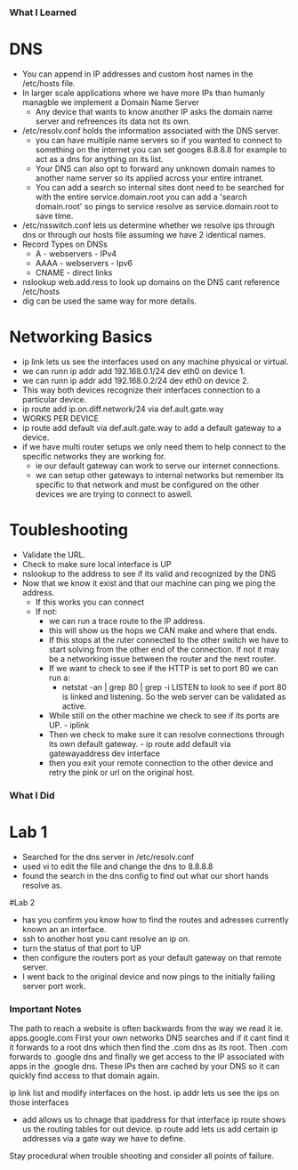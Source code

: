 ### What I Learned

# DNS

* You can append in IP addresses and custom host names in the /etc/hosts file.
* In larger scale applications where we have more IPs than humanly managble we implement a Domain Name Server
  - Any device that wants to know another IP asks the domain name server and refreences its data not its own.
* /etc/resolv.conf holds the information associated with the DNS server.
  - you can have multiple name servers so if you wanted to connect to something on the internet you can set googes 8.8.8.8 for example to act as a dns for anything on its list.
  - Your DNS can also opt to forward any unknown domain names to another name server so its applied across your entire intranet.
  - You can add a search so internal sites dont need to be searched for with the entire service.domain.root you can add a 'search domain.root' so pings to service resolve as service.domain.root to save time.
* /etc/nsswitch.conf lets us determine whether we resolve ips through dns or through our hosts file assuming we have 2 identical names.
* Record Types on DNSs
  - A - webservers - IPv4
  - AAAA - webservers - Ipv6
  - CNAME - direct links
* nslookup web.add.ress to look up domains on the DNS cant reference /etc/hosts
* dig can be used the same way for more details.

# Networking Basics

* ip link lets us see the interfaces used on any machine physical or virtual.
* we can runn ip addr add 192.168.0.1/24 dev eth0 on device 1.
* we can runn ip addr add 192.168.0.2/24 dev eth0 on device 2.
* This way both devices recognize their interfaces connection to a particular device.
* ip route add ip.on.diff.network/24 via def.ault.gate.way
* WORKS PER DEVICE
* ip route add default via def.ault.gate.way to add a default gateway to a device.
* if we have multi router setups we only need them to help connect to the specific networks they are working for.
  - ie our default gateway can work to serve our internet connections.
  - we can setup other gateways to internal networks but remember its specific to that network and must be configured on the other devices we are trying to connect to aswell.

# Toubleshooting

* Validate the URL.
* Check to make sure local interface is UP
* nslookup to the address to see if its valid and recognized by the DNS
* Now that we know it exist and that our machine can ping we ping the address.
  - If this works you can connect
  - If not:
    - we can run a trace route to the IP address.
    - this will show us the hops we CAN make and where that ends.
    - If this stops at the ruter connected to the other switch we have to start solving from the other end of the connection. If not it may be a networking issue between the router and the next router.
    - If we want to check to see if the HTTP is set to port 80 we can run a:
      - netstat -an | grep 80 | grep -i LISTEN to look to see if port 80 is linked and listening. So the web server can be validated as active.
    - While still on the other machine we check to see if its ports are UP. - iplink
    - Then we check to make sure it can resolve connections through its own default gateway. - ip route add default via gatewayaddress dev interface
    - then you exit your remote connection to the other device and retry the pink or url on the original host.

### What I Did

# Lab 1
  - Searched for the dns server in /etc/resolv.conf
  - used vi to edit the file and change the dns to 8.8.8.8
  - found the search in the dns config to find out what our short hands resolve as.

#Lab 2
  - has you confirm you know how to find the routes and adresses currently known an an interface.
  - ssh to another host you cant resolve an ip on.
  - turn the status of that port to UP
  - then configure the routers port as your default gateway on that remote server.
  - I went back to the original device and now pings to the initially failing server port work.

### Important Notes

The path to reach a website is often backwards from the way we read it ie.
  apps.google.com First your own networks DNS searches and if it cant find it it forwards to a root dns which then find the .com dns as its root. Then .com forwards to .google dns and finally we get access to the IP associated with apps in the .google dns.
  These IPs then are cached by your DNS so it can quickly find access to that domain again.

ip link list and modify interfaces on the host.
ip addr lets us see the ips on those interfaces
  - add allows us to chnage that ipaddress for that interface
ip route shows us the routing tables for out device.
ip route add lets us add certain ip addresses via a gate way we have to define.

Stay procedural when trouble shooting and consider all points of failure.
